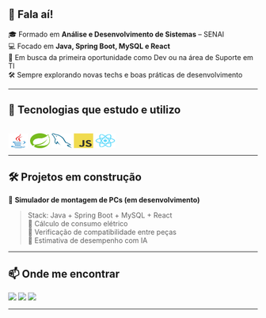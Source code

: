 ## 👋 Fala aí!

🎓 Formado em **Análise e Desenvolvimento de Sistemas** – SENAI  
💻 Focado em **Java, Spring Boot, MySQL e React**  
🚀 Em busca da primeira oportunidade como Dev ou na área de Suporte em TI  
🛠️ Sempre explorando novas techs e boas práticas de desenvolvimento

---

## 🧠 Tecnologias que estudo e utilizo

<div style="display: inline_block"><br>
  <img align="center" alt="Java" height="30" width="40" src="https://raw.githubusercontent.com/devicons/devicon/master/icons/java/java-original.svg">
  <img align="center" alt="Spring" height="30" width="40" src="https://raw.githubusercontent.com/devicons/devicon/master/icons/spring/spring-original.svg">
  <img align="center" alt="MySQL" height="30" width="40" src="https://raw.githubusercontent.com/devicons/devicon/master/icons/mysql/mysql-original.svg">
  <img align="center" alt="JavaScript" height="30" width="40" src="https://raw.githubusercontent.com/devicons/devicon/master/icons/javascript/javascript-original.svg">
  <img align="center" alt="React" height="30" width="40" src="https://raw.githubusercontent.com/devicons/devicon/master/icons/react/react-original.svg">

</div>

---

## 🛠️ Projetos em construção

🔧 **Simulador de montagem de PCs (em desenvolvimento)**  
> Stack: Java + Spring Boot + MySQL + React  
> 🔹 Cálculo de consumo elétrico  
> 🔹 Verificação de compatibilidade entre peças  
> 🔹 Estimativa de desempenho com IA 

---

## 📫 Onde me encontrar

<div>
  <a href="https://www.linkedin.com/in/joao-vitor-manoel-tomasi-189118347/" target="_blank"><img src="https://img.shields.io/badge/-LinkedIn-%230077B5?style=for-the-badge&logo=linkedin&logoColor=white" target="_blank"></a>
  <a href = "joaotomasid12@gmail.com"><img src="https://img.shields.io/badge/-Gmail-%23333?style=for-the-badge&logo=gmail&logoColor=white" target="_blank"></a>
  <a href="https://github.com/joaoVitord12" target="_blank"><img src="https://img.shields.io/badge/-GitHub-000?style=for-the-badge&logo=github&logoColor=white" target="_blank"></a>
</div>

---

